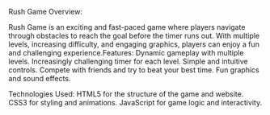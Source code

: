 Rush Game Overview:

Rush Game is an exciting and fast-paced game where players navigate through obstacles to reach the goal before the timer runs out. With multiple levels, increasing difficulty, and engaging graphics, players can enjoy a fun and challenging experience.Features:
Dynamic gameplay with multiple levels.
Increasingly challenging timer for each level.
Simple and intuitive controls.
Compete with friends and try to beat your best time.
Fun graphics and sound effects.

Technologies Used:
HTML5 for the structure of the game and website.
CSS3 for styling and animations.
JavaScript for game logic and interactivity.
